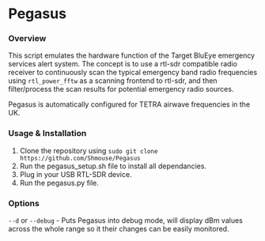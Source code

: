 # Pegasus

### Overview

This script emulates the hardware function of the Target BluEye emergency services alert system. The concept is to use a rtl-sdr compatible radio receiver to continuously scan the typical emergency band radio frequencies using `rtl_power_fftw` as a scanning frontend to rtl-sdr, and then filter/process the scan results for potential emergency radio sources.

Pegasus is automatically configured for TETRA airwave frequencies in the UK.

### Usage & Installation
1. Clone the repository using `sudo git clone https://github.com/Shmouse/Pegasus`
2. Run the pegasus_setup.sh file to install all dependancies.
3. Plug in your USB RTL-SDR device.
4. Run the pegasus.py file.

### Options
`--d` or `--debug` - Puts Pegasus into debug mode, will display dBm values across the whole range so it their changes can be easily monitored.
